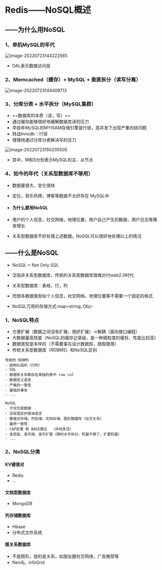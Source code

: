 # Redis——NoSQL概述

## ——为什么用NoSQL

### 1、单机MySQL的年代

![image-20220723144222565](C:\Users\mcw\AppData\Roaming\Typora\typora-user-images\image-20220723144222565.png)

- DAL表示数据访问层



### 2、Memcached（缓存）+ MySQL + 垂直拆分（读写分离）

![image-20220723144409713](C:\Users\mcw\AppData\Roaming\Typora\typora-user-images\image-20220723144409713.png)



### 3、分库分表 + 水平拆分（MySQL集群）

- ==数据库的本质（读，写）==
- 通过缓存能够很好地缓解数据库读的压力
- 早些年MySQL的MYISAM存储引擎是行锁，高并发下出现严重的锁问题
- 转战Innodb：行锁
- 慢慢地通过分库分表解决写的压力

![image-20220723150205505](C:\Users\mcw\AppData\Roaming\Typora\typora-user-images\image-20220723150205505.png)

- 其中，M和S分别表示MySQL的主、从节点



### 4、如今的年代（关系型数据库不够用）

- 数据量很大，变化很快
- 定位，音乐热榜，博客等数据不太好存在 MySQL中

- #### 为什么要用NoSQL

- 用户的个人信息，社交网络，地理位置，用户自己产生的数据，用户日志等爆发增长

- 关系型数据库不好处理上述数据，NoSQL可以很好地处理以上的情况



## ——什么是NoSQL

- NoSQL = Not Only SQL
- 泛指非关系型数据库，传统的关系型数据库很难对付web2.0时代

- 关系型数据库：表格，行，列
- 而很多数据类型如个人信息，社交网络，地理位置等不需要一个固定的格式
- NoSQL万用的存储方式:map<string, Obj>



### 1、NoSQL特点

- 方便扩展（数据之间没有扩展，很好扩展）->解耦（面向接口编程）
- 大数据量高性能（NoSQL的缓存记录级，是一种细粒度的缓存，性能比较高）
- 数据类型是多样的（不需要事先设计数据库，随取随用）
- 传统关系型数据库（RDBMS）和NoSQL区别

```
传统的 RDBMS
- 结构化组织（行列）
- SQL
- 数据和关系都存在单独的表中 row col
- 数据定义语言
- 严格的一致性
- 基础的事务
- ...
```

```
NoSQL
- 不仅仅是数据
- 没有固定的查询语言
- 键值对存储，列存储，文档存储，图形数据库（社交关系）
- 最终一致性
- CAP定理 和 BASE理论  （异地多活）
- 高性能、高可用、高可扩展（随时水平拆分，机器不够了，扩展机器）
- ...
```



### 2、NoSQL分类

#### KV键值对

- Redis
- ...

#### 文档型数据库

- MongoDB

#### 列存储数据库

- Hbase
- 分布式文件系统

#### 图关系数据库

- 不是图形，放的是关系，如朋友圈社交网络，广告推荐等
- Neo4j，infoGrid